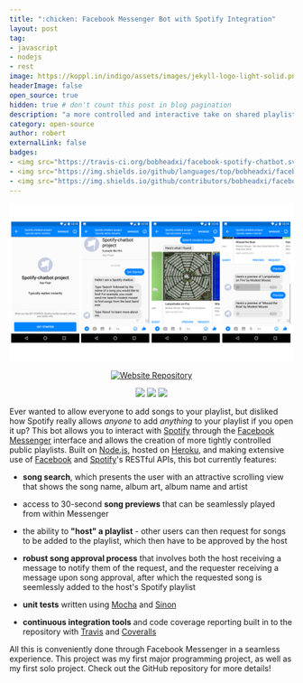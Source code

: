 ```yaml
---
title: ":chicken: Facebook Messenger Bot with Spotify Integration"
layout: post
tag:
- javascript
- nodejs
- rest
image: https://koppl.in/indigo/assets/images/jekyll-logo-light-solid.png
headerImage: false
open_source: true
hidden: true # don't count this post in blog pagination
description: "a more controlled and interactive take on shared playlists and simple song searches"
category: open-source
author: robert
externalLink: false
badges:
- <img src="https://travis-ci.org/bobheadxi/facebook-spotify-chatbot.svg?branch=dev" />
- <img src="https://img.shields.io/github/languages/top/bobheadxi/facebook-spotify-chatbot.svg" />
- <img src="https://img.shields.io/github/contributors/bobheadxi/facebook-spotify-chatbot.svg" />
---
```


<p align="center">
    <img src="https://github.com/bobheadxi/facebook-spotify-chatbot/blob/dev/screenshots/screenshots0-2-1.png?raw=true" />
</p>

<p align="center">
    <a href="https://github.com/bobheadxi/facebook-spotify-chatbot">
        <img src="https://img.shields.io/badge/GitHub-facebook--spotify--chatbot-red.svg?style=for-the-badge" alt="Website Repository"/>
    </a>
</p>

<p align="center">
    <img src="https://travis-ci.org/bobheadxi/facebook-spotify-chatbot.svg?branch=dev" />
    <img src="https://img.shields.io/github/languages/top/bobheadxi/facebook-spotify-chatbot.svg" />
    <img src="https://img.shields.io/github/contributors/bobheadxi/facebook-spotify-chatbot.svg" />
</p>

Ever wanted to allow everyone to add songs to your playlist, but disliked how Spotify really allows *anyone* to add *anything* to your playlist if you open it up? This bot allows you to interact with [Spotify](https://spotify.com) through the [Facebook Messenger](https://www.messenger.com) interface and allows the creation of more tightly controlled public playlists. Built on [Node.js](https://nodejs.org/en/), hosted on [Heroku](https://www.heroku.com), and making extensive use of [Facebook](https://developers.facebook.com/docs/messenger-platform/) and [Spotify](https://developer.spotify.com/web-api/)'s RESTful APIs, this bot currently features:

* **song search**, which presents the user with an attractive scrolling view that shows the song name, album art, album name and artist

* access to 30-second **song previews** that can be seamlessly played from within Messenger

* the ability to **"host" a playlist** - other users can then request for songs to be added to the playlist, which then have to be approved by the host

* **robust song approval process** that involves both the host receiving a message to notify them of the request, and the requester receiving a message upon song approval, after which the requested song is seemlessly added to the host's Spotify playlist

* **unit tests** written using [Mocha](https://mochajs.org) and [Sinon](https://sinonjs.org)

* **continuous integration tools** and code coverage reporting built in to the repository with [Travis](https://travis-ci.org) and [Coveralls](https://coveralls.io)

All this is conveniently done through Facebook Messenger in a seamless experience. This project was my first major programming project, as well as my first solo project. Check out the GitHub repository for more details!
